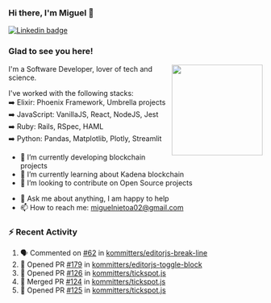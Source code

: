 ### Hi there, I'm Miguel 👋

<a href="https://linkedin.com/in/miguelnietoa/" target="_blank" rel="noopener noreferrer">
  <img src="https://img.shields.io/badge/-LinkedIn-0e76a8?style=flat-square&logo=Linkedin&logoColor=white" alt="Linkedin badge">
</a>
<!-- [![Website Badge](https://img.shields.io/badge/Website-3b5998?style=flat-square&logo=google-chrome&logoColor=white)](#notavailablenow#) 

<img src="https://i.imgur.com/tbrLrt5.gif" width=400 alt="Coding GIF" align="right"/>
-->


### Glad to see you here!
<a href="https://github.com/miguelnietoa"><img src="https://github-readme-stats.vercel.app/api?username=miguelnietoa&show_icons=true&hide_border=true&count_private=true&include_all_commits=true&theme=tokyonight" height="180em" align="right"/></a>
I'm a Software Developer, lover of tech and science. 

I've worked with the following stacks:\
➡️ Elixir: Phoenix Framework, Umbrella projects\
➡️ JavaScript: VanillaJS, React, NodeJS, Jest\
➡️ Ruby: Rails, RSpec, HAML\
➡️ Python: Pandas, Matplotlib, Plotly, Streamlit

- 🔭 I’m currently developing blockchain projects
- 🌱 I’m currently learning about Kadena blockchain
- 👯 I’m looking to contribute on Open Source projects
<!-- 
- 😄 I just finished a Machine Learning course! 
- 🤔 I’m looking for help with ...
-->
- 💬 Ask me about anything, I am happy to help
- 📫 How to reach me: miguelnietoa02@gmail.com


### ⚡ Recent Activity

<!--START_SECTION:activity-->
1. 🗣 Commented on [#62](https://github.com/kommitters/editorjs-break-line/issues/62) in [kommitters/editorjs-break-line](https://github.com/kommitters/editorjs-break-line)
2. 💪 Opened PR [#179](https://github.com/kommitters/editorjs-toggle-block/pull/179) in [kommitters/editorjs-toggle-block](https://github.com/kommitters/editorjs-toggle-block)
3. 💪 Opened PR [#126](https://github.com/kommitters/tickspot.js/pull/126) in [kommitters/tickspot.js](https://github.com/kommitters/tickspot.js)
4. 🎉 Merged PR [#124](https://github.com/kommitters/tickspot.js/pull/124) in [kommitters/tickspot.js](https://github.com/kommitters/tickspot.js)
5. 💪 Opened PR [#125](https://github.com/kommitters/tickspot.js/pull/125) in [kommitters/tickspot.js](https://github.com/kommitters/tickspot.js)
<!--END_SECTION:activity-->
